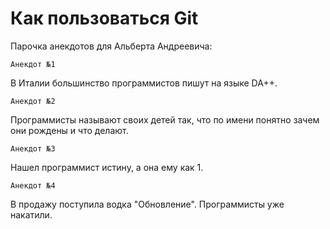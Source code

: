 # Как пользоваться Git

Парочка анекдотов для Альберта Андреевича:

	Анекдот №1
В Италии большинство программистов пишут на языке DA++.

	Анекдот №2
Программисты называют своих детей так, что по имени понятно зачем они рождены и что делают.

	Анекдот №3
Нашел программист истину, а она ему как 1.

	Анекдот №4
В продажу поступила водка "Обновление". Программисты уже накатили.

